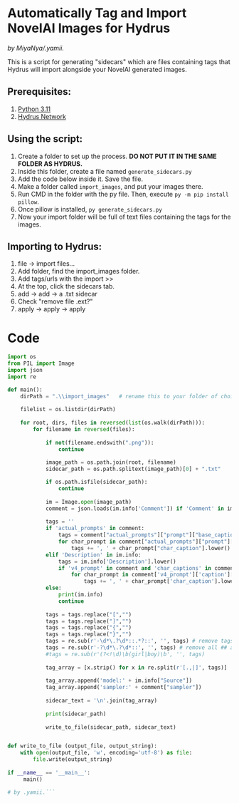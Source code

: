 # Automatically Tag and Import NovelAI Images for Hydrus

*by MiyaNya/.yamii.*

This is a script for generating "sidecars" which are files containing tags that Hydrus will import alongside your NovelAI generated images. 

## Prerequisites:
1. [Python 3.11](https://www.python.org/downloads/release/python-3119/)
2. [Hydrus Network](https://github.com/hydrusnetwork/hydrus)
   
## Using the script:
1. Create a folder to set up the process. **DO NOT PUT IT IN THE SAME FOLDER AS HYDRUS.**
2. Inside this folder, create a file named `generate_sidecars.py` 
3. Add the code below inside it. Save the file.
4. Make a folder called `import_images`, and put your images there.
5. Run CMD in the folder with the py file. Then, execute `py -m pip install pillow`.
6. Once pillow is installed, `py generate_sidecars.py`
7. Now your import folder will be full of text files containing the tags for the images.

## Importing to Hydrus:
1. file -> import files...
2. Add folder, find the import_images folder.
3. Add tags/urls with the import >>
4. At the top, click the sidecars tab.
5. add -> add -> a .txt sidecar
6. Check "remove file .ext?"
7. apply -> apply -> apply

# Code

```Python
import os
from PIL import Image
import json
import re

def main():
    dirPath = ".\\import_images"   # rename this to your folder of choice
    
    filelist = os.listdir(dirPath)
    
    for root, dirs, files in reversed(list(os.walk(dirPath))):
        for filename in reversed(files):
    
            if not(filename.endswith(".png")):
                continue
            
            image_path = os.path.join(root, filename)
            sidecar_path = os.path.splitext(image_path)[0] + ".txt"

            if os.path.isfile(sidecar_path):
                continue
                
            im = Image.open(image_path)
            comment = json.loads(im.info['Comment']) if 'Comment' in im.info else ''
            
            tags = ''
            if 'actual_prompts' in comment:
                tags = comment["actual_prompts"]["prompt"]["base_caption"].lower()
                for char_prompt in comment["actual_prompts"]["prompt"]["char_captions"]:
                    tags += ', ' + char_prompt["char_caption"].lower()
            elif 'Description' in im.info:
                tags = im.info['Description'].lower()
                if 'v4_prompt' in comment and 'char_captions' in comment['v4_prompt']['caption']:
                    for char_prompt in comment['v4_prompt']['caption']['char_captions']:
                        tags += ', ' + char_prompt['char_caption'].lower()
            else:
                print(im.info)
                continue
            
            tags = tags.replace("[","")
            tags = tags.replace("]","")
            tags = tags.replace("{","")
            tags = tags.replace("}","")
            tags = re.sub(r'-\d*\.?\d*::.*?::', '', tags) # remove tags with negative emphasis
            tags = re.sub(r'-?\d*\.?\d*::', '', tags) # remove all ## and any number behind it
            #tags = re.sub(r'(?<!\d)\b(girl|boy)\b', '', tags)
            
            tag_array = [x.strip() for x in re.split(r'[.,|]', tags)]
            
            tag_array.append('model:' + im.info["Source"])
            tag_array.append('sampler:' + comment["sampler"])
            
            sidecar_text = '\n'.join(tag_array)
            
            print(sidecar_path)
            
            write_to_file(sidecar_path, sidecar_text)


def write_to_file (output_file, output_string):
    with open(output_file, 'w', encoding='utf-8') as file:
        file.write(output_string)
        
if __name__ == '__main__':
     main()

# by .yamii.```
